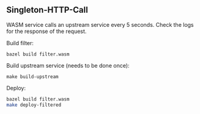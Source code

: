 ## Singleton-HTTP-Call

WASM service calls an upstream service every 5 seconds. Check the logs for
the response of the request.

Build filter:

```shell
bazel build filter.wasm
```

Build upstream service (needs to be done once):

```shell
make build-upstream
```

Deploy:

```bash
bazel build filter.wasm
make deploy-filtered
```

